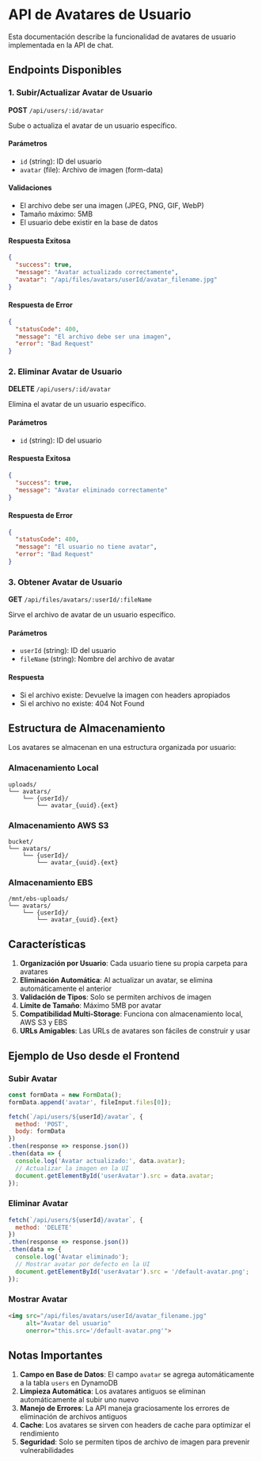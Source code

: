 # API de Avatares de Usuario

Esta documentación describe la funcionalidad de avatares de usuario implementada en la API de chat.

## Endpoints Disponibles

### 1. Subir/Actualizar Avatar de Usuario

**POST** `/api/users/:id/avatar`

Sube o actualiza el avatar de un usuario específico.

#### Parámetros
- `id` (string): ID del usuario
- `avatar` (file): Archivo de imagen (form-data)

#### Validaciones
- El archivo debe ser una imagen (JPEG, PNG, GIF, WebP)
- Tamaño máximo: 5MB
- El usuario debe existir en la base de datos

#### Respuesta Exitosa
```json
{
  "success": true,
  "message": "Avatar actualizado correctamente",
  "avatar": "/api/files/avatars/userId/avatar_filename.jpg"
}
```

#### Respuesta de Error
```json
{
  "statusCode": 400,
  "message": "El archivo debe ser una imagen",
  "error": "Bad Request"
}
```

### 2. Eliminar Avatar de Usuario

**DELETE** `/api/users/:id/avatar`

Elimina el avatar de un usuario específico.

#### Parámetros
- `id` (string): ID del usuario

#### Respuesta Exitosa
```json
{
  "success": true,
  "message": "Avatar eliminado correctamente"
}
```

#### Respuesta de Error
```json
{
  "statusCode": 400,
  "message": "El usuario no tiene avatar",
  "error": "Bad Request"
}
```

### 3. Obtener Avatar de Usuario

**GET** `/api/files/avatars/:userId/:fileName`

Sirve el archivo de avatar de un usuario específico.

#### Parámetros
- `userId` (string): ID del usuario
- `fileName` (string): Nombre del archivo de avatar

#### Respuesta
- Si el archivo existe: Devuelve la imagen con headers apropiados
- Si el archivo no existe: 404 Not Found

## Estructura de Almacenamiento

Los avatares se almacenan en una estructura organizada por usuario:

### Almacenamiento Local
```
uploads/
└── avatars/
    └── {userId}/
        └── avatar_{uuid}.{ext}
```

### Almacenamiento AWS S3
```
bucket/
└── avatars/
    └── {userId}/
        └── avatar_{uuid}.{ext}
```

### Almacenamiento EBS
```
/mnt/ebs-uploads/
└── avatars/
    └── {userId}/
        └── avatar_{uuid}.{ext}
```

## Características

1. **Organización por Usuario**: Cada usuario tiene su propia carpeta para avatares
2. **Eliminación Automática**: Al actualizar un avatar, se elimina automáticamente el anterior
3. **Validación de Tipos**: Solo se permiten archivos de imagen
4. **Límite de Tamaño**: Máximo 5MB por avatar
5. **Compatibilidad Multi-Storage**: Funciona con almacenamiento local, AWS S3 y EBS
6. **URLs Amigables**: Las URLs de avatares son fáciles de construir y usar

## Ejemplo de Uso desde el Frontend

### Subir Avatar
```javascript
const formData = new FormData();
formData.append('avatar', fileInput.files[0]);

fetch(`/api/users/${userId}/avatar`, {
  method: 'POST',
  body: formData
})
.then(response => response.json())
.then(data => {
  console.log('Avatar actualizado:', data.avatar);
  // Actualizar la imagen en la UI
  document.getElementById('userAvatar').src = data.avatar;
});
```

### Eliminar Avatar
```javascript
fetch(`/api/users/${userId}/avatar`, {
  method: 'DELETE'
})
.then(response => response.json())
.then(data => {
  console.log('Avatar eliminado');
  // Mostrar avatar por defecto en la UI
  document.getElementById('userAvatar').src = '/default-avatar.png';
});
```

### Mostrar Avatar
```html
<img src="/api/files/avatars/userId/avatar_filename.jpg" 
     alt="Avatar del usuario" 
     onerror="this.src='/default-avatar.png'">
```

## Notas Importantes

1. **Campo en Base de Datos**: El campo `avatar` se agrega automáticamente a la tabla `users` en DynamoDB
2. **Limpieza Automática**: Los avatares antiguos se eliminan automáticamente al subir uno nuevo
3. **Manejo de Errores**: La API maneja graciosamente los errores de eliminación de archivos antiguos
4. **Cache**: Los avatares se sirven con headers de cache para optimizar el rendimiento
5. **Seguridad**: Solo se permiten tipos de archivo de imagen para prevenir vulnerabilidades
